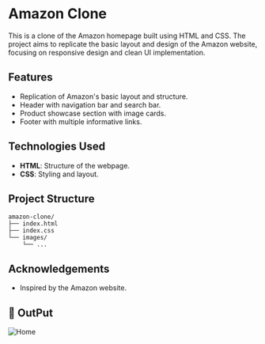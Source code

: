 # Amazon Clone

This is a clone of the Amazon homepage built using HTML and CSS. The project aims to replicate the basic layout and design of the Amazon website, focusing on responsive design and clean UI implementation.

## Features
- Replication of Amazon's basic layout and structure.
- Header with navigation bar and search bar.
- Product showcase section with image cards.
- Footer with multiple informative links.

## Technologies Used
- **HTML**: Structure of the webpage.
- **CSS**: Styling and layout.

## Project Structure
```
amazon-clone/
├── index.html
├── index.css
└── images/
    └── ...
```

## Acknowledgements
- Inspired by the Amazon website.

## 📸 OutPut
![Home](Inages/Amazon.png)
